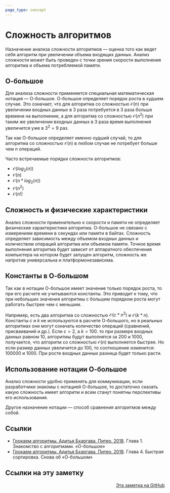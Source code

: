 ```yaml
---
page_type: concept
---
```


# Сложность алгоритмов

Назначение анализа сложности алгоритмов — оценка того как ведет себя алгоритм при увеличении объема входящих данных. Анализ сложности может быть проведен с точки зрения скорости выполнения алгоритма и объема потребляемой памяти.

## О-большое

Для анализа сложности применяется специальная математическая нотация — О-большое. О-большое определяет порядок роста в худшем случае. Это означает, что для алгоритма со сложностью $\mathcal{O}(n)$ при увеличении входных данных в 3 раза потребуется в 3 раза больше времени на выполнение, а для алгоритма со сложностью $\mathcal{O}(n^2)$ при таким же увеличении входных данных в 3 раза время выполнения увеличится уже в $3^2 = 9$ раз.

Так как О-большое определяет именно худший случай, то для алгоритма со сложностью $\mathcal{O}(n)$ в любом случае не потребует больше чем $n$ операций.

Часто встречаемые порядки сложности алгоритмов:

- $\mathcal{O}(log_{2}(n))$
- $\mathcal{O}(n)$
- $\mathcal{O}(n * log_{2}(n))$
- $\mathcal{O}(n^2)$
- $\mathcal{O}(n!)$

## Сложность и физические характеристики

Анализ сложности применительно к скорости и памяти не определяет физические характеристики алгоритма. О-большое не связано с измерением времени в секундах или памяти в байтах. Сложность определяет зависимость между объемом входных данных и количеством операций алгоритма или объемом памяти. Точное время выполнения алгоритма будет зависит от аппаратного обеспечения компьютера на котором будет запущен алгоритм, сложность же напротив универсальна и платформонезависима.

## Константы в О-большом

Так как в нотации О-большое имеет значение только порядок роста, то при его расчете не учитываются константы. Это приводит к тому, что при небольших значения алгоритмы с большим порядком роста могут работать быстрее чем с меньшим.

Например, есть два алгоритма со сложностью $\mathcal{O}(c * n^2)$ и $\mathcal{O}(k * n)$. Константы $c$ и $k$ не используются в расчете О-большого, но в реальных алгоритмах они могут означать количество операций (сравнений, присваиваний и др.). Если $c = 2$, а $k=100$. то при размере входных данных равном 10, алгоритмы будут выполнятся за 200 и 1000, получается, что алгоритм со сложностью $\mathcal{O}(n)$ выполняется быстрее. Но если размер данных увеличится до 100, то соотношение изменится: 100000 и 1000. При росте входных данных разница будет только расти.

## Использование нотации О-большое

Анализ сложности удобно применять для коммуникации, если разработчики знакомы с нотацией О-большое, то достаточно сказать какую сложность имеет алгоритм и всем станут понятны перспективы его использования.

Другое назначение нотации — способ сравнения алгоритмов между собой.

## Ссылки

- [Грокаем алгоритмы. Адитья Бхаргава. Питер. 2018](BhargavaGrokaemAlgoritmy2018.md). Глава 1. Знакомство с алгоритмами. «О-большое»
- [Грокаем алгоритмы. Адитья Бхаргава. Питер. 2018](BhargavaGrokaemAlgoritmy2018.md). Глава 4. Быстрая сортировка. Снова об «О-большом»


## Ссылки на эту заметку




<p v-pre style="text-align: right">
  <a href="https://github.com/Kverde/algorithms/blob/main/source/20221027223051.md">
  Эта заметка на GitHub
  </a>
</p>
